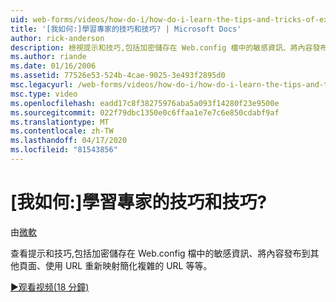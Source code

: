 ```yaml
---
uid: web-forms/videos/how-do-i/how-do-i-learn-the-tips-and-tricks-of-experts
title: '[我如何:]學習專家的技巧和技巧? | Microsoft Docs'
author: rick-anderson
description: 檢視提示和技巧,包括加密儲存在 Web.config 檔中的敏感資訊、將內容發布到其他頁面、簡化複雜的網址...
ms.author: riande
ms.date: 01/16/2006
ms.assetid: 77526e53-524b-4cae-9025-3e493f2895d0
msc.legacyurl: /web-forms/videos/how-do-i/how-do-i-learn-the-tips-and-tricks-of-experts
msc.type: video
ms.openlocfilehash: eadd17c8f38275976aba5a093f14280f23e9500e
ms.sourcegitcommit: 022f79dbc1350e0c6ffaa1e7e7c6e850cdabf9af
ms.translationtype: MT
ms.contentlocale: zh-TW
ms.lasthandoff: 04/17/2020
ms.locfileid: "81543856"
---
```

# <a name="how-do-i-learn-the-tips-and-tricks-of-experts"></a>[我如何:]學習專家的技巧和技巧?

由[微軟](https://github.com/microsoft)

查看提示和技巧,包括加密儲存在 Web.config 檔中的敏感資訊、將內容發布到其他頁面、使用 URL 重新映射簡化複雜的 URL 等等。

[&#9654;观看视频(18 分鐘)](https://channel9.msdn.com/Blogs/ASP-NET-Site-Videos/how-do-i-learn-the-tips-and-tricks-of-experts)

